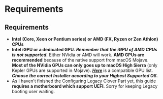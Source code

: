 # Requirements

## Requirements

* **Intel \(Core, Xeon or Pentium series\) or AMD \(FX, Ryzen or Zen Athlon\) CPUs**
* **Intel iGPU or a dedicated GPU.** _**Remember that the iGPU of AMD CPUs is not supported.**_ Either NVidia or AMD will work. **AMD GPUs are recommended** because of the native support from macOS Mojave. **Most of the NVidia GPUs can only goes up to macOS High Sierra** \(only Kepler GPUs are supported in Mojave\). [_**Here**_](https://www.reddit.com/r/hackintosh/comments/b91vf5/mojave_gpu_buyers_guide/) is a compatible GPU list. _**Choose the correct Installer according to your Highest Supported OS.**_
* As I haven't finished the Configuring Legacy Clover Part yet, this guide **requires a motherboard which support UEFI.** Sorry for keeping Legacy booting user waiting.

